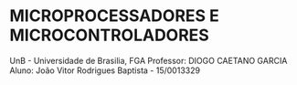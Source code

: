 # MICROPROCESSADORES E MICROCONTROLADORES
UnB - Universidade de Brasilia, FGA
Professor: DIOGO CAETANO GARCIA
Aluno: João Vitor Rodrigues Baptista - 15/0013329
